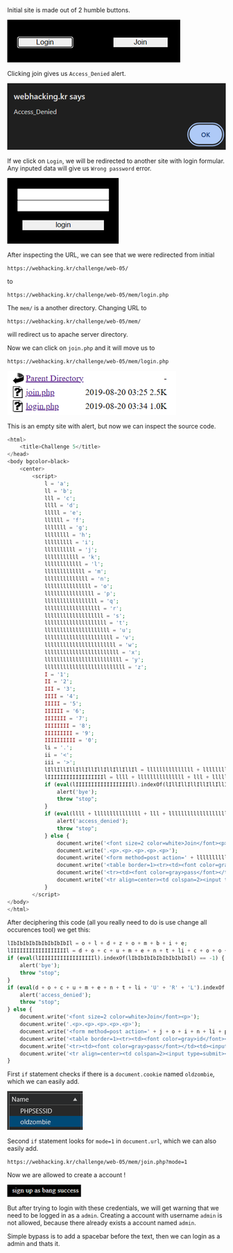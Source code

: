 Initial site is made out of 2 humble buttons.

![alt text](imgs/image-1.png)

Clicking join gives us `Access_Denied` alert.

![alt text](imgs/image-2.png)

If we click on `Login`, we will be redirected to another site with login formular. Any inputed data will give us `Wrong password` error.

![alt text](imgs/image.png)

After inspecting the URL, we can see that we were redirected from initial 

```
https://webhacking.kr/challenge/web-05/
``` 
to

```
https://webhacking.kr/challenge/web-05/mem/login.php
```

The `mem/` is a another directory.
Changing URL to

```
https://webhacking.kr/challenge/web-05/mem/
```

will redirect us to apache server directory.

Now we can click on `join.php` and it will move us to

```
https://webhacking.kr/challenge/web-05/mem/login.php
```

![alt text](imgs/image-3.png)

This is an empty site with alert, but now we can inspect the source code.

```PHP
<html>
    <title>Challenge 5</title>
</head>
<body bgcolor=black>
    <center>
        <script>
            l = 'a';
            ll = 'b';
            lll = 'c';
            llll = 'd';
            lllll = 'e';
            llllll = 'f';
            lllllll = 'g';
            llllllll = 'h';
            lllllllll = 'i';
            llllllllll = 'j';
            lllllllllll = 'k';
            llllllllllll = 'l';
            lllllllllllll = 'm';
            llllllllllllll = 'n';
            lllllllllllllll = 'o';
            llllllllllllllll = 'p';
            lllllllllllllllll = 'q';
            llllllllllllllllll = 'r';
            lllllllllllllllllll = 's';
            llllllllllllllllllll = 't';
            lllllllllllllllllllll = 'u';
            llllllllllllllllllllll = 'v';
            lllllllllllllllllllllll = 'w';
            llllllllllllllllllllllll = 'x';
            lllllllllllllllllllllllll = 'y';
            llllllllllllllllllllllllll = 'z';
            I = '1';
            II = '2';
            III = '3';
            IIII = '4';
            IIIII = '5';
            IIIIII = '6';
            IIIIIII = '7';
            IIIIIIII = '8';
            IIIIIIIII = '9';
            IIIIIIIIII = '0';
            li = '.';
            ii = '<';
            iii = '>';
            lIllIllIllIllIllIllIllIllIllIl = lllllllllllllll + llllllllllll + llll + llllllllllllllllllllllllll + lllllllllllllll + lllllllllllll + ll + lllllllll + lllll;
            lIIIIIIIIIIIIIIIIIIl = llll + lllllllllllllll + lll + lllllllllllllllllllll + lllllllllllll + lllll + llllllllllllll + llllllllllllllllllll + li + lll + lllllllllllllll + lllllllllllllll + lllllllllll + lllllllll + lllll;
            if (eval(lIIIIIIIIIIIIIIIIIIl).indexOf(lIllIllIllIllIllIllIllIllIllIl) == -1) {
                alert('bye');
                throw "stop";
            }
            if (eval(llll + lllllllllllllll + lll + lllllllllllllllllllll + lllllllllllll + lllll + llllllllllllll + llllllllllllllllllll + li + 'U' + 'R' + 'L').indexOf(lllllllllllll + lllllllllllllll + llll + lllll + '=' + I) == -1) {
                alert('access_denied');
                throw "stop";
            } else {
                document.write('<font size=2 color=white>Join</font><p>');
                document.write('.<p>.<p>.<p>.<p>.<p>');
                document.write('<form method=post action=' + llllllllll + lllllllllllllll + lllllllll + llllllllllllll + li + llllllllllllllll + llllllll + llllllllllllllll + '>');
                document.write('<table border=1><tr><td><font color=gray>id</font></td><td><input type=text name=' + lllllllll + llll + ' maxlength=20></td></tr>');
                document.write('<tr><td><font color=gray>pass</font></td><td><input type=text name=' + llllllllllllllll + lllllllllllllllllllllll + '></td></tr>');
                document.write('<tr align=center><td colspan=2><input type=submit></td></tr></form></table>');
            }
        </script>
</body>
</html>
```

After deciphering this code (all you really need to do is use change all occurences tool) we get this:

```PHP
lIbIbIbIbIbIbIbIbIbIl = o + l + d + z + o + m + b + i + e;
lIIIIIIIIIIIIIIIIIIl = d + o + c + u + m + e + n + t + li + c + o + o + k + i + e;
if (eval(lIIIIIIIIIIIIIIIIIIl).indexOf(lIbIbIbIbIbIbIbIbIbIl) == -1) {
    alert('bye');
    throw "stop";
}
if (eval(d + o + c + u + m + e + n + t + li + 'U' + 'R' + 'L').indexOf(m + o + d + e + '=' + I) == -1) {
    alert('access_denied');
    throw "stop";
} else {
    document.write('<font size=2 color=white>Join</font><p>');
    document.write('.<p>.<p>.<p>.<p>.<p>');
    document.write('<form method=post action=' + j + o + i + n + li + p + h + p + '>');
    document.write('<table border=1><tr><td><font color=gray>id</font></td><td><input type=text name=' + i + d + ' maxlength=20></td></tr>');
    document.write('<tr><td><font color=gray>pass</font></td><td><input type=text name=' + p + w + '></td></tr>');
    document.write('<tr align=center><td colspan=2><input type=submit></td></tr></form></table>');
}
```

First `if` statement checks if there is a `document.cookie` named `oldzombie`, which we can easily add.

![alt text](imgs/image-4.png)

Second `if` statement looks for `mode=1` in `document.url`, which we can also easily add.
```
https://webhacking.kr/challenge/web-05/mem/join.php?mode=1
```

Now we are allowed to create a account ! 

![alt text](imgs/image-5.png)

But after trying to login with these credentials, we will get warning that we need to be logged in as a `admin`.
Creating a account with username `admin` is not allowed, because there already exists a account named `admin`. 

Simple bypass is to add a spacebar before the text, then we can login as a admin and thats it.